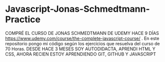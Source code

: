 # Javascript-Jonas-Schmedtmann-Practice
COMPRÉ EL CURSO DE JONAS SCHMEDTMANN DE UDEMY HACE 9 DÍAS https://www.udemy.com/course/the-complete-javascript-course/ . En este repositorio pongo mi código según los ejercicios que resuelva del curso de 70 Horas.
DESDE HACE 3 MESES SOY AUTODIDACTA, APRENDI HTML Y CSS, AHORA RECIEN ESTOY APRENDIENDO GIT, GITHUB Y JAVASCRIPT
